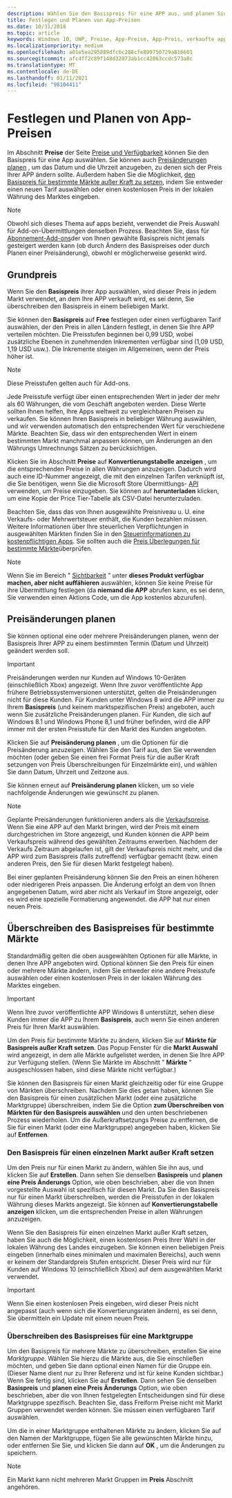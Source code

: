 ```yaml
---
description: Wählen Sie den Basispreis für eine APP aus, und planen Sie Preisänderungen. Sie können diese Optionen auch für bestimmte Märkte anpassen.
title: Festlegen und Planen von App-Preisen
ms.date: 10/31/2018
ms.topic: article
keywords: Windows 10, UWP, Preise, App-Preise, App-Preis, verkaufte apps, Preisänderung, benutzerdefinierter Preis, Preis, Preise, Kosten, Basispreis außer Kraft setzen, Freiform Preis, frei Hand Form
ms.localizationpriority: medium
ms.openlocfilehash: a01e5ea295889dfc6c288cfe899750729a816601
ms.sourcegitcommit: afc4ff2c89f148d32073ab1cc42063ccdc573a8c
ms.translationtype: MT
ms.contentlocale: de-DE
ms.lasthandoff: 01/11/2021
ms.locfileid: "98104411"
---
```

# <a name="set-and-schedule-app-pricing"></a>Festlegen und Planen von App-Preisen

Im Abschnitt **Preise** der Seite [Preise und Verfügbarkeit](set-app-pricing-and-availability.md) können Sie den Basispreis für eine App auswählen. Sie können auch [Preisänderungen planen](#schedule-price-changes) , um das Datum und die Uhrzeit anzugeben, zu denen sich der Preis Ihrer APP ändern sollte. Außerdem haben Sie die Möglichkeit, [den Basispreis für bestimmte Märkte außer Kraft zu setzen](#override-base-price-for-specific-markets), indem Sie entweder einen neuen Tarif auswählen oder einen kostenlosen Preis in der lokalen Währung des Marktes eingeben.

> [!NOTE]
> Obwohl sich dieses Thema auf apps bezieht, verwendet die Preis Auswahl für Add-on-Übermittlungen denselben Prozess. Beachten Sie, dass für [Abonnement-Add-ons](../monetize/enable-subscription-add-ons-for-your-app.md)der von Ihnen gewählte Basispreis nicht jemals gesteigert werden kann (ob durch Ändern des Basispreises oder durch Planen einer Preisänderung), obwohl er möglicherweise gesenkt wird.

## <a name="base-price"></a>Grundpreis

Wenn Sie den **Basispreis** ihrer App auswählen, wird dieser Preis in jedem Markt verwendet, an dem Ihre APP verkauft wird, es sei denn, Sie überschreiben den Basispreis in einem beliebigen Markt.

Sie können den **Basispreis** auf **Free** festlegen oder einen verfügbaren Tarif auswählen, der den Preis in allen Ländern festlegt, in denen Sie Ihre APP verteilen möchten. Die Preisstufen beginnen bei 0,99 USD, wobei zusätzliche Ebenen in zunehmenden Inkrementen verfügbar sind (1,09 USD, 1,19 USD usw.). Die Inkremente steigen im Allgemeinen, wenn der Preis höher ist. 

> [!NOTE]
> Diese Preisstufen gelten auch für Add-ons. 

Jede Preisstufe verfügt über einen entsprechenden Wert in jeder der mehr als 60 Währungen, die vom Geschäft angeboten werden. Diese Werte sollten Ihnen helfen, Ihre Apps weltweit zu vergleichbaren Preisen zu verkaufen. Sie können Ihren Basispreis in beliebiger Währung auswählen, und wir verwenden automatisch den entsprechenden Wert für verschiedene Märkte. Beachten Sie, dass wir den entsprechenden Wert in einem bestimmten Markt manchmal anpassen können, um Änderungen an den Währungs Umrechnungs Sätzen zu berücksichtigen.

Klicken Sie im Abschnitt **Preise** auf **Konvertierungstabelle anzeigen** , um die entsprechenden Preise in allen Währungen anzuzeigen. Dadurch wird auch eine ID-Nummer angezeigt, die mit den einzelnen Tarifen verknüpft ist, die Sie benötigen, wenn Sie die Microsoft Store Übermittlungs- [API](../monetize/manage-app-submissions.md#price-tiers) verwenden, um Preise einzugeben. Sie können auf **herunterladen** klicken, um eine Kopie der Price Tier-Tabelle als CSV-Datei herunterzuladen.

Beachten Sie, dass das von Ihnen ausgewählte Preisniveau u. U. eine Verkaufs- oder Mehrwertsteuer enthält, die Kunden bezahlen müssen. Weitere Informationen über Ihre steuerlichen Verpflichtungen in ausgewählten Märkten finden Sie in den [Steuerinformationen zu kostenpflichtigen Apps](/partner-center/tax-details-marketplace). Sie sollten auch die [Preis Überlegungen für bestimmte Märkte](define-market-selection.md#price-considerations-for-specific-markets)überprüfen.

> [!NOTE]
> Wenn Sie im Bereich " [Sichtbarkeit](choose-visibility-options.md#discoverability) " unter **dieses Produkt verfügbar machen, aber nicht auffähieren** auswählen, können Sie keine Preise für ihre Übermittlung festlegen (da **niemand die APP** abrufen kann, es sei denn, Sie verwenden einen Aktions Code, um die App kostenlos abzurufen).

## <a name="schedule-price-changes"></a>Preisänderungen planen

Sie können optional eine oder mehrere Preisänderungen planen, wenn der Basispreis Ihrer APP zu einem bestimmten Termin (Datum und Uhrzeit) geändert werden soll. 

> [!IMPORTANT]
> Preisänderungen werden nur Kunden auf Windows 10-Geräten (einschließlich Xbox) angezeigt. Wenn Ihre zuvor veröffentlichte App frühere Betriebssystemversionen unterstützt, gelten die Preisänderungen nicht für diese Kunden. Für Kunden unter Windows 8 wird die APP immer zu Ihrem **Basispreis** (und keinem marktspezifischen Preis) angeboten, auch wenn Sie zusätzliche Preisänderungen planen. Für Kunden, die sich auf Windows 8.1 und Windows Phone 8,1 und früher befinden, wird die APP immer mit der ersten Preisstufe für den Markt des Kunden angeboten.

Klicken Sie auf **Preisänderung planen** , um die Optionen für die Preisänderung anzuzeigen. Wählen Sie den Tarif aus, den Sie verwenden möchten (oder geben Sie einen frei Format Preis für die außer Kraft setzungen von Preis Überschreibungen für Einzelmärkte ein), und wählen Sie dann Datum, Uhrzeit und Zeitzone aus.

Sie können erneut auf **Preisänderung planen** klicken, um so viele nachfolgende Änderungen wie gewünscht zu planen.

> [!NOTE]
> Geplante Preisänderungen funktionieren anders als die [Verkaufspreise](put-apps-and-add-ons-on-sale.md). Wenn Sie eine APP auf den Markt bringen, wird der Preis mit einem durchgestrichen im Store angezeigt, und Kunden können die APP beim Verkaufspreis während des gewählten Zeitraums erwerben. Nachdem der Verkaufs Zeitraum abgelaufen ist, gilt der Verkaufspreis nicht mehr, und die APP wird zum Basispreis (falls zutreffend) verfügbar gemacht (bzw. einen anderen Preis, den Sie für diesen Markt festgelegt haben).
>
> Bei einer geplanten Preisänderung können Sie den Preis an einen höheren oder niedrigeren Preis anpassen. Die Änderung erfolgt an dem von Ihnen angegebenen Datum, wird aber nicht als Verkauf im Store angezeigt, oder es wird eine spezielle Formatierung angewendet. die APP hat nur einen neuen Preis. 


## <a name="override-base-price-for-specific-markets"></a>Überschreiben des Basispreises für bestimmte Märkte

Standardmäßig gelten die oben ausgewählten Optionen für alle Märkte, in denen Ihre APP angeboten wird. Optional können Sie den Preis für einen oder mehrere Märkte ändern, indem Sie entweder eine andere Preisstufe auswählen oder einen kostenlosen Preis in der lokalen Währung des Marktes eingeben.

> [!IMPORTANT]
> Wenn Ihre zuvor veröffentlichte APP Windows 8 unterstützt, sehen diese Kunden immer die APP zu Ihrem **Basispreis**, auch wenn Sie einen anderen Preis für Ihren Markt auswählen.

Um den Preis für bestimmte Märkte zu ändern, klicken Sie auf **Märkte für Basispreis außer Kraft setzen**. Das Popup Fenster für die **Markt Auswahl** wird angezeigt, in dem alle Märkte aufgelistet werden, in denen Sie Ihre APP zur Verfügung stellen. (Wenn Sie Märkte im Abschnitt " **Märkte** " ausgeschlossen haben, sind diese Märkte nicht verfügbar.) 

Sie können den Basispreis für einen Markt gleichzeitig oder für eine Gruppe von Märkten überschreiben. Nachdem Sie dies getan haben, können Sie den Basispreis für einen zusätzlichen Markt (oder eine zusätzliche Marktgruppe) überschreiben, indem Sie die Option **zum Überschreiben von Märkten für den Basispreis auswählen** und den unten beschriebenen Prozess wiederholen. Um die Außerkraftsetzungs Preise zu entfernen, die Sie für einen Markt (oder eine Marktgruppe) angegeben haben, klicken Sie auf **Entfernen**.


### <a name="override-the-base-price-for-a-single-market"></a>Den Basispreis für einen einzelnen Markt außer Kraft setzen

Um den Preis nur für einen Markt zu ändern, wählen Sie ihn aus, und klicken Sie auf **Erstellen**. Dann sehen Sie denselben **Basispreis** und **planen eine Preis Änderungs** Option, wie oben beschrieben, aber die von Ihnen vorgestellte Auswahl ist spezifisch für diesen Markt. Da Sie den Basispreis nur für einen Markt überschreiben, werden die Preisstufen in der lokalen Währung dieses Markts angezeigt. Sie können auf **Konvertierungstabelle anzeigen** klicken, um die entsprechenden Preise in allen Währungen anzuzeigen. 

Wenn Sie den Basispreis für einen einzelnen Markt außer Kraft setzen, haben Sie auch die Möglichkeit, einen kostenlosen Preis Ihrer Wahl in der lokalen Währung des Landes einzugeben. Sie können einen beliebigen Preis eingeben (innerhalb eines minimalen und maximalen Bereichs), auch wenn er keinem der Standardpreis Stufen entspricht. Dieser Preis wird nur für Kunden auf Windows 10 (einschließlich Xbox) auf dem ausgewählten Markt verwendet. 

> [!IMPORTANT]
> Wenn Sie einen kostenlosen Preis eingeben, wird dieser Preis nicht angepasst (auch wenn sich die Konvertierungsraten ändern), es sei denn, Sie übermitteln ein Update mit einem neuen Preis. 

### <a name="override-the-base-price-for-a-market-group"></a>Überschreiben des Basispreises für eine Marktgruppe

Um den Basispreis für mehrere Märkte zu überschreiben, erstellen Sie eine *Marktgruppe*. Wählen Sie hierzu die Märkte aus, die Sie einschließen möchten, und geben Sie dann optional einen Namen für die Gruppe ein. (Dieser Name dient nur zu Ihrer Referenz und ist für keine Kunden sichtbar.) Wenn Sie fertig sind, klicken Sie auf **Erstellen**. Dann sehen Sie denselben **Basispreis** und **planen eine Preis Änderungs** Option, wie oben beschrieben, aber die von Ihnen festgelegten Entscheidungen sind für diese Marktgruppe spezifisch. Beachten Sie, dass Freiform Preise nicht mit Markt Gruppen verwendet werden können. Sie müssen einen verfügbaren Tarif auswählen.

Um die in einer Marktgruppe enthaltenen Märkte zu ändern, klicken Sie auf den Namen der Marktgruppe, fügen Sie alle gewünschten Märkte hinzu, oder entfernen Sie Sie, und klicken Sie dann auf **OK** , um die Änderungen zu speichern. 

> [!NOTE]
> Ein Markt kann nicht mehreren Markt Gruppen im **Preis** Abschnitt angehören.
